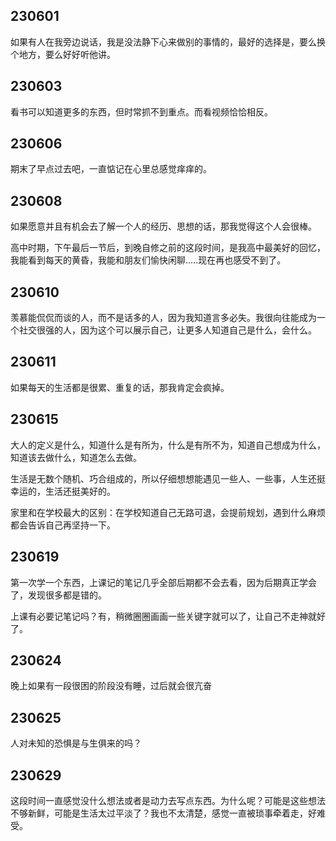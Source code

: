 
## 230601

如果有人在我旁边说话，我是没法静下心来做别的事情的，最好的选择是，要么换个地方，要么好好听他讲。

## 230603

看书可以知道更多的东西，但时常抓不到重点。而看视频恰恰相反。

## 230606

期末了早点过去吧，一直惦记在心里总感觉痒痒的。

## 230608

如果愿意并且有机会去了解一个人的经历、思想的话，那我觉得这个人会很棒。

高中时期，下午最后一节后，到晚自修之前的这段时间，是我高中最美好的回忆，我能看到每天的黄昏，我能和朋友们愉快闲聊…..现在再也感受不到了。

## 230610

羡慕能侃侃而谈的人，而不是话多的人，因为我知道言多必失。我很向往能成为一个社交很强的人，因为这个可以展示自己，让更多人知道自己是什么，会什么。

## 230611

如果每天的生活都是很累、重复的话，那我肯定会疯掉。

## 230615

大人的定义是什么，知道什么是有所为，什么是有所不为，知道自己想成为什么，知道该去做什么，知道怎么去做。

生活是无数个随机、巧合组成的，所以仔细想想能遇见一些人、一些事，人生还挺幸运的，生活还挺美好的。

家里和在学校最大的区别：在学校知道自己无路可退，会提前规划，遇到什么麻烦都会告诉自己再坚持一下。
  

## 230619

第一次学一个东西，上课记的笔记几乎全部后期都不会去看，因为后期真正学会了，发现很多都是错的。

上课有必要记笔记吗？有，稍微圈圈画画一些关键字就可以了，让自己不走神就好了。

## 230624

晚上如果有一段很困的阶段没有睡，过后就会很亢奋

## 230625

人对未知的恐惧是与生俱来的吗？

## 230629

这段时间一直感觉没什么想法或者是动力去写点东西。为什么呢？可能是这些想法不够新鲜，可能是生活太过平淡了？我也不太清楚，感觉一直被琐事牵着走，好难受。